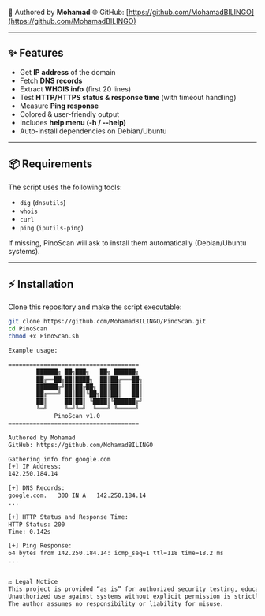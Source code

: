 👨 Authored by **Mohamad**
🌐 GitHub: [https://github.com/MohamadBILINGO](https://github.com/MohamadBILINGO)  

---

## ✨ Features
- Get **IP address** of the domain  
- Fetch **DNS records**  
- Extract **WHOIS info** (first 20 lines)  
- Test **HTTP/HTTPS status & response time** (with timeout handling)  
- Measure **Ping response**  
- Colored & user-friendly output  
- Includes **help menu (-h / --help)**  
- Auto-install dependencies on Debian/Ubuntu  

---

## 📦 Requirements
The script uses the following tools:
- `dig` (`dnsutils`)
- `whois`
- `curl`
- `ping` (`iputils-ping`)

If missing, PinoScan will ask to install them automatically (Debian/Ubuntu systems).

---

## ⚡ Installation
Clone this repository and make the script executable:
```bash
git clone https://github.com/MohamadBILINGO/PinoScan.git
cd PinoScan
chmod +x PinoScan.sh

Example usage:

=====================================
        ██████╗ ██╗███╗   ██╗ ██████╗ 
        ██╔══██╗██║████╗  ██║██╔═══██╗
        ██████╔╝██║██╔██╗ ██║██║   ██║
        ██╔═══╝ ██║██║╚██╗██║██║   ██║
        ██║     ██║██║ ╚████║╚██████╔╝
        ╚═╝     ╚═╝╚═╝  ╚═══╝ ╚═════╝ 
             PinoScan v1.0
=====================================

Authored by Mohamad
GitHub: https://github.com/MohamadBILINGO

Gathering info for google.com
[+] IP Address:
142.250.184.14

[+] DNS Records:
google.com.   300 IN A   142.250.184.14
...

[+] HTTP Status and Response Time:
HTTP Status: 200
Time: 0.142s

[+] Ping Response:
64 bytes from 142.250.184.14: icmp_seq=1 ttl=118 time=18.2 ms
...


⚖️ Legal Notice
This project is provided “as is” for authorized security testing, educational, and research purposes only.
Unauthorized use against systems without explicit permission is strictly prohibited and may be illegal.
The author assumes no responsibility or liability for misuse.




